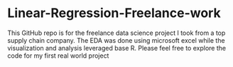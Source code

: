 # Linear-Regression-Freelance-work
This GitHub repo is for the freelance data science project I took from a top supply chain company. 
The EDA was done using microsoft excel while the visualization and analysis leveraged base R.
Please feel free to explore the code for my first real world project
